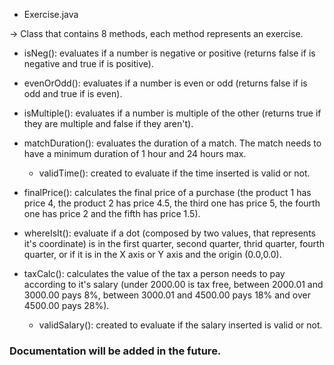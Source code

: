 - Exercise.java

-> Class that contains 8 methods, each method represents an exercise.
  - isNeg(): evaluates if a number is negative or positive (returns false if is negative and true if is positive).

  - evenOrOdd(): evaluates if a number is even or odd (returns false if is odd and true if is even).

  - isMultiple(): evaluates if a number is multiple of the other (returns true if they are multiple and false if they aren't).

  - matchDuration(): evaluates the duration of a match. The match needs to have a minimum duration of 1 hour and 24 hours max.
      - validTime(): created to evaluate if the time inserted is valid or not.

  - finalPrice(): calculates the final price of a purchase (the product 1 has price 4, the product 2 has price 4.5, the third one
    has price 5, the fourth one has price 2 and the fifth has price 1.5).

  - whereIsIt(): evaluate if a dot (composed by two values, that represents it's coordinate) is in the first quarter, second
    quarter, thrid quarter, fourth quarter, or if it is in the X axis or Y axis and the origin (0.0,0.0).
    
  - taxCalc(): calculates the value of the tax a person needs to pay according to it's salary (under 2000.00 is tax free, between
    2000.01 and 3000.00 pays 8%, between 3000.01 and 4500.00 pays 18% and over 4500.00 pays 28%).
      - validSalary(): created to evaluate if the salary inserted is valid or not.

### Documentation will be added in the future.